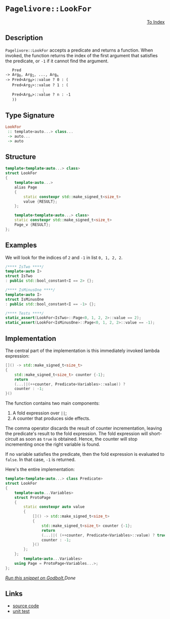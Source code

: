 <!-- Copyright 2024 Feng Mofan
SPDX-License-Identifier: Apache-2.0 -->

# `Pagelivore::LookFor`

<p style='text-align: right;'><a href="../../../facilities/metafunctions.md#pagelivore-look-for">To Index</a></p>

## Description

`Pagelivore::LookFor` accepts a predicate and returns a function.
When invoked, the function returns the index of the first argument that satisfies the predicate, or `-1` if it cannot find the argument.

<pre><code>   Pred
-> Arg<sub>0</sub>, Arg<sub>1</sub>, ..., Arg<sub>n</sub>
-> Pred&lt;Arg<sub>0</sub>&gt;::value ? 0 : (
   Pred&lt;Arg<sub>1</sub>&gt;::value ? 1 : (
                &vellip;
   Pred&lt;Arg<sub>n</sub>&gt;::value ? n : -1
   ))</code></pre>

## Type Signature

```Haskell
LookFor
 :: template<auto...> class...
 -> auto...
 -> auto
```

## Structure

```C++
template<template<auto...> class>
struct LookFor
{
    template<auto...>
    alias Page
    {
        static constexpr std::make_signed_t<size_t>
        value {RESULT};
    };

    template<template<auto...> class>
    static constexpr std::make_signed_t<size_t>
    Page_v {RESULT};
};
```

## Examples

We will look for the indices of `2` and `-1` in list `0, 1, 2, 2`.

```C++
/**** IsTwo ****/
template<auto I>
struct IsTwo
: public std::bool_constant<I == 2> {};

/**** IsMinusOne ****/
template<auto I>
struct IsMinusOne
: public std::bool_constant<I == -1> {};

/**** Tests ****/
static_assert(LookFor<IsTwo>::Page<0, 1, 2, 2>::value == 2);
static_assert(LookFor<IsMinusOne>::Page<0, 1, 2, 2>::value == -1);
```

## Implementation

The central part of the implementation is this immediately invoked lambda expression:

```C++
[]() -> std::make_signed_t<size_t>
{
    std::make_signed_t<size_t> counter {-1};
    return
    (...||(++counter, Predicate<Variables>::value)) ? 
    counter : -1;
}()
```

The function contains two main components:

1. A fold expression over `||`;
2. A counter that produces side effects.

The comma operator discards the result of counter incrementation, leaving the predicate's result to the fold expression.
The fold expression will short-circuit as soon as `true` is obtained.
Hence, the counter will stop incrementing once the right variable is found.

If no variable satisfies the predicate, then the fold expression is evaluated to `false`. In that case, `-1` is returned.

Here's the entire implementation:

```C++
template<template<auto...> class Predicate>
struct LookFor
{
    template<auto...Variables>
    struct ProtoPage
    {
        static constexpr auto value
        {
            []() -> std::make_signed_t<size_t>
            {
                std::make_signed_t<size_t> counter {-1};
                return
                (...||( (++counter, Predicate<Variables>::value) ? true : false)) ? 
                counter : -1;
            }()
        };
    };
        template<auto...Variables>
    using Page = ProtoPage<Variables...>;
};
```

[*Run this snippet on Godbolt.*](https://godbolt.org/#z:OYLghAFBqd5QCxAYwPYBMCmBRdBLAF1QCcAaPECAMzwBtMA7AQwFtMQByARg9KtQYEAysib0QXACx8BBAKoBnTAAUAHpwAMvAFYTStJg1DIApACYAQuYukl9ZATwDKjdAGFUtAK4sGIAGwA7KSuADJ4DJgAcj4ARpjEIJIAnKQADqgKhE4MHt6%2BAcEZWY4C4ZExLPGJKbaY9qUMQgRMxAR5Pn5BdQ05za0E5dFxCUmpCi1tHQXdEwNDldVjAJS2qF7EyOwcAPQAVAeHR8cnezsmGgCC%2B4cA1AAimGmujMh4mAq3R%2BdXN6f/xx%2BlwuwLMAGYIshvFhbiYwW4CABPZ4AfQIxCYhAUcOwIPMEIYUK8MLhbmQE3QWCoOLxvwB9MBIL%2Be1uAEkWGl6GxBExGl9DkDmQyAUCQQRMByDOLSeLJbzMKSmF4iAA6NU425QpgKT7KYiYfCiaVg3FXCbELwOW6hVCoADWADESHjAlYrrcPbdZZz5Yrlag1SqAGqtPBMWL0bEmkGe27my0EW561BEZRMYAK92ekyumOxz1zRzITUCCaYVRpYi3JVEW4ANzEXkzl3z2dzWdbsZMAFYrN37hBlrcALQaikgEAsJh2zAorLASLoNGkrIAL1nBBpHc7HpzbpbO8748n09n88Xy/ha43GrQXkECVhruHXBz9zh%2B8Pnf1BA2DDzX6xhAgY5m4oEQLcEDWNYd4PmQSb6oavrwiGxBhhGHw4hODbeJgQ5wg6XoWpgtwgLcVBiEoyz4WChEAYBHqweKVZkS%2BH70Tub6DhxbbvmCn68ex26xt6UoKvCNYBmqqHoZGW4Hh6XhZEYSbpiRcL3AhKaoGmGakjJ4aRiB0b8S6fH7kywqMnSdzYKorCciR3yWVZAq0tcRxsgoAAqADuqD8gcQKichbiSWy8nxlarI%2Bf5IJkWkXgRngxbHrEtq0CiaAMHMgikqysJgnxmlmBqe5vkJwI2QcXkALIREpADykSBWcYoSj6xphf6EXRma6IJnVDUKM1zYJUltApXGBDoBO6WeFlpYtHl8IFRpGkjq%2BJpPlYgTme5zK3N5HwEJ8zn9byKUotqShtBANr2k6xD5bFqBYSAuniW4GikLcXC/WYAPvThTaFcVtxmMslWFldN0JAQ922o6zqrQo9UME1kTvZ9pI/X9ANAya2GNupRUbS%2BUP8Rwqy0Jw3a8H4HBaKQqCcGBljWHG6ybOp4I8KQBCaNTqx2iA3aSCqGgABxmGYyTJFw3bS1LXCBIE0i0xwki8CwEgaD9jPM6zHC8AoIA/YLTPU6QcCwDAiAgOsBCJQQ5CUGgHJ0AkUSsNsqhS/4w7%2BJItzAMgxZSCqZi8AahAkHgs3/fwggiGI7BSDIgiKCo6hW6Quj/b5GJpJwPA03TDNCyznCNcqLu3KgVC3P7gfB6H4d/RLZiQR4nv0FW%2BJcMsvCW1oqwQEgHtpF7ZAUBAU8zyAwBSIDNC0MxZsQLEVexBErSIqXvC78wxCIo1sTaJgDiH6QHvcgQzW0AfedYLEXjAGFtC0Gb3C8FgU5GHEC/PA%2BoHB4DrB8Ku5Yr7Km2PzCI4pNbM0mrEDEp8PBYCruiPAutf6kAgcQdKShHgAOAJNIwQtVhUAMMABQQZ3i%2BUas8Rm/Nk7CFEOIDObDs5qCrgXfQhhjDQUsPoPAsQzaQFWKgNIjQf7DgpBpUwHNLBmCNgQtCWAJGDh6FfRoLgGDuE8J0PQYQIjDCqKMf6xRsgCGmH4KxmQbEMAWCMRI/07C6L6JMdoRiCjuPqJ4gQ/Q2guIsW42w3i7F6DmCEsxixLGrAUNzLYEhy4cHpqQQ2vBjbNwDkHEOYcI5d0grgOOA8%2BbDwFpQ1YCBMBMCwIkbRotJBghVMkME6sNCSDMJIfw%2Btuz%2BFSJrbWpBdZgi4CqfwXB/BS2SCrfw4tFbtP8JkquxtTbmyqVbce9sJ6OzrsqN289UB929r7TgrQWB1kCMOJgmoDAqS4MkFUEzmaxyIBovQbDU6cOkNwpQvC866EBkXJgJdf5pIyVk6uHBa7O2VA3JuLd8n3MEX9Z5rye4nOnv3WE4JIYj0oTbSe2KZ5HIXv3FADzl4Kx%2BmvDelBt552PvvG%2BLLT7n0vtfPBd9GAPwYE/Kur936f2/jff%2BgigHM3wKAxwECf5vNUDA8UN8EH1CrigtBiIMHbGZtg3B/MCFEMwCQyVERQDbL4DQuhDCmGMBvt8jh6c/myB4bnZmwKBEUKUVYERKCtFSJkTkORCiio%2BusKo7J6iE6QMkTosBzgICuCif9UxFRXF6GsY0FN6RHGNFCUsfxvQgmRN8fY%2BNjRgmDDiRm9xpb8jlpidW9NYTUlrA2Ckoe%2BgK6rLzjk5FbctSPIxZLEp%2BAPl4vGZU0ewtSC1PqaMbRwydYgDBM8rpgRuzJDVmCbpvTJD/Whes2wmyZ07PgHsp2LtyWkv7j7NgFziAsDbiwBQdZix1ieSqMSEwY7jvjonTO7C04SBdVnAF7qdCrtIKC8FZdu3pMrn2muBzEyN2bi%2Bt9H6v0/sTBAXuOLHz4jBNOoleyKUJBvacxI760hpBRJ%2B5IKJcMolUMHPgdAGVbx3nvU%2BbLeNnwvrom%2BvLBCP2ftKzAb8P5iDFXgiVgDdV/xAZ4%2BVUClXIFgaqh8SDeCav3jqrBaEDW8CNZkE1EozUUMtdQ9MNrMCMOYQ62QPznVAbdXw6D1KUDCJsP6%2BAgbZGcB2OOcNKi1EJA0bG7RHiE1%2BCTQYnNabzGFtzSUHIOas05ALZYitXiBg5ti5W7xOXwlNsKyVmtrau1JI7enSFSGjacAwyHV9776w4flBMMdZTJ1D0JdsmpdSGmUDSSM3WcsVRgjBN2JWB79bTcCDM3tTWTYnottU0gzTuxtNVoEfWUsUhcC4DLMwKzNZgka9kzgA2x5pOjit67a2z2rAIVkZwkggA%3D%3D)$Done$

## Links

- [source code](../../../../conceptrodon/pagelivore/look_for.hpp)
- [unit test](../../../../tests/unit/metafunctions/pagelivore/look_for.test.hpp)
